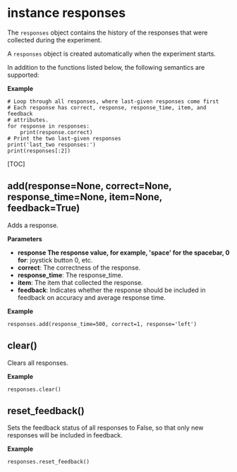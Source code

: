 <div class="ClassDoc YAMLDoc" markdown="1">

# instance __responses__

The `responses` object contains the history of the responses that were
collected during the experiment.

A `responses` object is created automatically when the experiment starts.

In addition to the functions listed below, the following semantics are
supported:

__Example__

~~~ .python
# Loop through all responses, where last-given responses come first
# Each response has correct, response, response_time, item, and feedback
# attributes.
for response in responses:
    print(response.correct)
# Print the two last-given responses
print('last_two responses:')
print(responses[:2])
~~~

[TOC]

## add(response=None, correct=None, response_time=None, item=None, feedback=True)

Adds a response.


__Parameters__

- **response    The response value, for example, 'space' for the spacebar, 0 for**: joystick button 0, etc.
- **correct**: The correctness of the response.
- **response_time**: The response_time.
- **item**: The item that collected the response.
- **feedback**: Indicates whether the response should be included in feedback on
accuracy and average response time.

__Example__

~~~ .python
responses.add(response_time=500, correct=1, response='left')
~~~



## clear()

Clears all responses.



__Example__

~~~ .python
responses.clear()
~~~



## reset_feedback()

Sets the feedback status of all responses to False, so that only
new responses will be included in feedback.



__Example__

~~~ .python
responses.reset_feedback()
~~~



</div>

